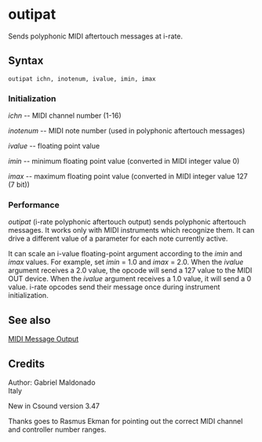 <!--
id:outipat
category:Real-time MIDI:Output
-->
# outipat
Sends polyphonic MIDI aftertouch messages at i-rate.

## Syntax
``` csound-orc
outipat ichn, inotenum, ivalue, imin, imax
```

### Initialization

_ichn_ -- MIDI channel number (1-16)

_inotenum_ -- MIDI note number (used in polyphonic aftertouch messages)

_ivalue_ -- floating point value

_imin_ -- minimum floating point value (converted in MIDI integer value 0)

_imax_ -- maximum floating point value (converted in MIDI integer value 127 (7 bit))

### Performance

_outipat_ (i-rate polyphonic aftertouch output) sends polyphonic aftertouch messages. It works only with MIDI instruments which recognize them. It can drive a different value of a parameter for each note currently active.

It can scale an i-value floating-point argument according to the _imin_ and _imax_ values. For example, set _imin_ = 1.0 and _imax_ = 2.0. When the _ivalue_ argument receives a 2.0 value, the opcode will send a 127 value to the MIDI OUT device. When the _ivalue_ argument receives a 1.0 value, it will send a 0 value. i-rate opcodes send their message once during instrument initialization.

## See also

[MIDI Message Output](../../midi/output)

## Credits

Author: Gabriel Maldonado<br>
Italy<br>

New in Csound version 3.47

Thanks goes to Rasmus Ekman for pointing out the correct MIDI channel and controller number ranges.
